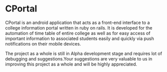 # CPortal
CPortal is an android application that acts as a front-end interface to a college information portal written in ruby on rails. It is developed 
for the automation of time table of entire college as well as for easy access of important information to associated students easily and quickly 
via push notifications on their mobile devices.

The project as a whole is still in Alpha development stage and requires lot of debugging and suggestions.Your suggestions are very valuable to us in 
improving this project as a whole and will be highly appreciated.
